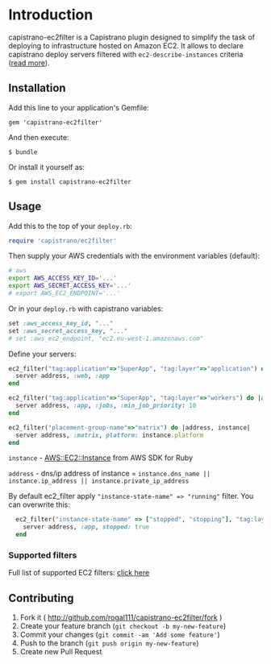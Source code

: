 # Introduction

capistrano-ec2filter is a Capistrano plugin designed to simplify the task of deploying to infrastructure hosted on Amazon EC2.
It allows to declare capistrano deploy servers filtered with `ec2-describe-instances` criteria ([read more](#supported-filters)).

## Installation

Add this line to your application's Gemfile:

    gem 'capistrano-ec2filter'

And then execute:

    $ bundle

Or install it yourself as:

    $ gem install capistrano-ec2filter

## Usage

Add this to the top of your `deploy.rb`:

```ruby
require 'capistrano/ec2filter'
```

Then supply your AWS credentials with the environment variables (default):

```zsh
# aws
export AWS_ACCESS_KEY_ID='...'
export AWS_SECRET_ACCESS_KEY='...'
# export AWS_EC2_ENDPOINT='...'

```

Or in your `deploy.rb` with capistrano variables:

```ruby
set :aws_access_key_id, "..."
set :aws_secret_access_key, "..."
# set :aws_ec2_endpoint, "ec2.eu-west-1.amazonaws.com"

```

Define your servers:

```ruby
ec2_filter("tag:application"=>"SuperApp", "tag:layer"=>"application") do |address|
  server address, :web, :app
end

ec2_filter("tag:application"=>"SuperApp", "tag:layer"=>"workers") do |address, instance|
  server address, :app, :jobs, :min_job_priority: 10
end

ec2_filter("placement-group-name"=>"matrix") do |address, instance|
  server address, :matrix, platform: instance.platform
end
```

`instance` - [AWS::EC2::Instance](http://docs.aws.amazon.com/AWSRubySDK/latest/AWS/EC2/Instance.html) from AWS SDK for Ruby

`address` - dns/ip address of instance = `instance.dns_name || instance.ip_address || instance.private_ip_address`

By default ec2_filter apply `"instance-state-name" => "running"` filter. You can overwrite this:

```ruby
  ec2_filter("instance-state-name" => ["stopped", "stopping"], "tag:layer"=>"application") do |address|
    server address, :app, stopped: true
  end
```


### Supported filters

  Full list of supported EC2 filters: [click here](http://docs.aws.amazon.com/AWSEC2/latest/CommandLineReference/ApiReference-cmd-DescribeInstances.html#cmd-DescribeInstances-filters)


## Contributing

1. Fork it ( http://github.com/rogal111/capistrano-ec2filter/fork )
2. Create your feature branch (`git checkout -b my-new-feature`)
3. Commit your changes (`git commit -am 'Add some feature'`)
4. Push to the branch (`git push origin my-new-feature`)
5. Create new Pull Request
